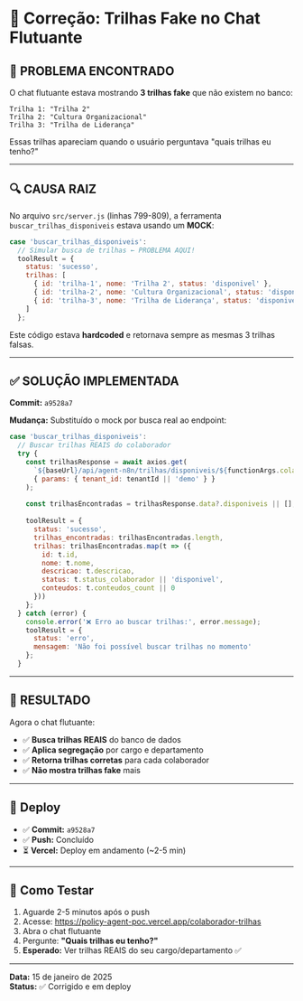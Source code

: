 # 🔧 Correção: Trilhas Fake no Chat Flutuante

## 🐛 **PROBLEMA ENCONTRADO**

O chat flutuante estava mostrando **3 trilhas fake** que não existem no banco:

```
Trilha 1: "Trilha 2"
Trilha 2: "Cultura Organizacional"  
Trilha 3: "Trilha de Liderança"
```

Essas trilhas apareciam quando o usuário perguntava "quais trilhas eu tenho?"

---

## 🔍 **CAUSA RAIZ**

No arquivo `src/server.js` (linhas 799-809), a ferramenta `buscar_trilhas_disponiveis` estava usando um **MOCK**:

```javascript
case 'buscar_trilhas_disponiveis':
  // Simular busca de trilhas ← PROBLEMA AQUI!
  toolResult = {
    status: 'sucesso',
    trilhas: [
      { id: 'trilha-1', nome: 'Trilha 2', status: 'disponivel' },
      { id: 'trilha-2', nome: 'Cultura Organizacional', status: 'disponivel' },
      { id: 'trilha-3', nome: 'Trilha de Liderança', status: 'disponivel' }
    ]
  };
```

Este código estava **hardcoded** e retornava sempre as mesmas 3 trilhas falsas.

---

## ✅ **SOLUÇÃO IMPLEMENTADA**

**Commit:** `a9528a7`

**Mudança:** Substituído o mock por busca real ao endpoint:

```javascript
case 'buscar_trilhas_disponiveis':
  // Buscar trilhas REAIS do colaborador
  try {
    const trilhasResponse = await axios.get(
      `${baseUrl}/api/agent-n8n/trilhas/disponiveis/${functionArgs.colaborador_id}`,
      { params: { tenant_id: tenantId || 'demo' } }
    );
    
    const trilhasEncontradas = trilhasResponse.data?.disponiveis || [];
    
    toolResult = {
      status: 'sucesso',
      trilhas_encontradas: trilhasEncontradas.length,
      trilhas: trilhasEncontradas.map(t => ({
        id: t.id,
        nome: t.nome,
        descricao: t.descricao,
        status: t.status_colaborador || 'disponivel',
        conteudos: t.conteudos_count || 0
      }))
    };
  } catch (error) {
    console.error('❌ Erro ao buscar trilhas:', error.message);
    toolResult = {
      status: 'erro',
      mensagem: 'Não foi possível buscar trilhas no momento'
    };
  }
```

---

## 🎯 **RESULTADO**

Agora o chat flutuante:
- ✅ **Busca trilhas REAIS** do banco de dados
- ✅ **Aplica segregação** por cargo e departamento
- ✅ **Retorna trilhas corretas** para cada colaborador
- ✅ **Não mostra trilhas fake** mais

---

## 🚀 **Deploy**

- ✅ **Commit:** `a9528a7`
- ✅ **Push:** Concluído
- ⏳ **Vercel:** Deploy em andamento (~2-5 min)

---

## 🧪 **Como Testar**

1. Aguarde 2-5 minutos após o push
2. Acesse: https://policy-agent-poc.vercel.app/colaborador-trilhas
3. Abra o chat flutuante
4. Pergunte: **"Quais trilhas eu tenho?"**
5. **Esperado:** Ver trilhas REAIS do seu cargo/departamento ✅

---

**Data:** 15 de janeiro de 2025  
**Status:** ✅ Corrigido e em deploy

